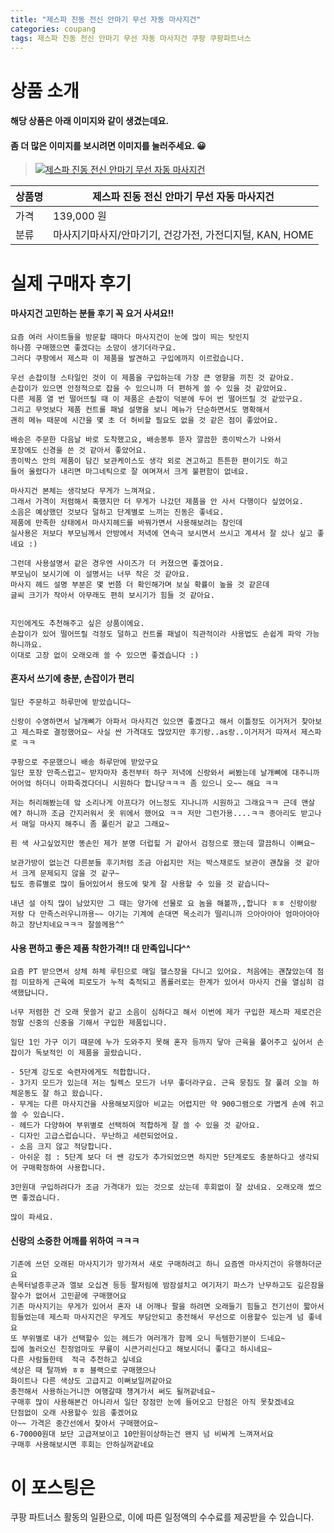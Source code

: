 ```yaml
---
title: "제스파 진동 전신 안마기 무선 자동 마사지건"
categories: coupang
tags: 제스파 진동 전신 안마기 무선 자동 마사지건 쿠팡 쿠팡파트너스
---
```

# 상품 소개
#### 해당 상품은 아래 이미지와 같이 생겼는데요. 
#### 좀 더 많은 이미지를 보시려면 이미지를 눌러주세요. 😀
> [![제스파 진동 전신 안마기 무선 자동 마사지건](https://static.coupangcdn.com/image/affiliate/banner/393fdeec81aa6b28d4f03df6a89d06c6@2x.jpg)](https://coupa.ng/bPq4B7)

상품명 | 제스파 진동 전신 안마기 무선 자동 마사지건
-------|-------
가격 | 139,000 원
분류 | 마사지기마사지/안마기기, 건강가전, 가전디지털, KAN, HOME

# 실제 구매자 후기

####    마사지건 고민하는 분들 후기 꼭 요거 사셔요!!
    요즘 여러 사이트들을 방문할 때마다 마사지건이 눈에 많이 띄는 탓인지 
    하나쯤 구매했으면 좋겠다는 소망이 생기더라구요. 
    그러다 쿠팡에서 제스파 이 제품을 발견하고 구입에까지 이르렀습니다.
    
    우선 손잡이형 스타일인 것이 이 제품을 구입하는데 가장 큰 영향을 끼친 것 같아요.
    손잡이가 있으면 안정적으로 잡을 수 있으니까 더 편하게 쓸 수 있을 것 같았어요.
    다른 제품 열 번 떨어뜨릴 때 이 제품은 손잡이 덕분에 두어 번 떨어뜨릴 것 같았구요.
    그리고 무엇보다 제품 컨트롤 패널 설명을 보니 메뉴가 단순하면서도 명확해서 
    괜히 메뉴 때문에 시간을 몇 초 더 허비할 필요도 없을 것 같은 점이 좋았어요.
    
    배송은 주문한 다음날 바로 도착했고요, 배송봉투 뜯자 깔끔한 종이박스가 나와서
    포장에도 신경을 쓴 것 같아서 좋았어요.
    종이박스 안의 제품이 담긴 보관케이스도 생각 외로 견고하고 튼튼한 편이기도 하고
    들어 올렸다가 내리면 마그네틱으로 잘 여며져서 크게 불편함이 없네요. 
    
    마사지건 본체는 생각보다 무게가 느껴져요. 
    그래서 가격이 저렴해서 혹했지만 더 무게가 나갔던 제품을 안 사서 다행이다 싶었어요.
    소음은 예상했던 것보다 덜하고 단계별로 느끼는 진동은 좋네요.
    제품에 만족한 상태에서 마사지헤드를 바꿔가면서 사용해보려는 참인데
    실사용은 저보다 부모님께서 안방에서 저녁에 연속극 보시면서 쓰시고 계셔서 잘 샀나 싶고 좋네요 :) 
    
    그런데 사용설명서 같은 경우엔 사이즈가 더 커졌으면 좋겠어요.
    부모님이 보시기에 이 설명서는 너무 작은 것 같아요. 
    마사지 헤드 설명 부분은 몇 번쯤 더 확인해가며 보실 확률이 높을 것 같은데 
    글씨 크기가 작아서 아무래도 편히 보시기가 힘들 것 같아요.
    
    
    지인에게도 추천해주고 싶은 상품이에요.
    손잡이가 있어 떨어뜨릴 걱정도 덜하고 컨트롤 패널이 직관적이라 사용법도 손쉽게 파악 가능하니까요.
    이대로 고장 없이 오래오래 쓸 수 있으면 좋겠습니다 :)

####    혼자서 쓰기에 충분, 손잡이가 편리
    일단 주문하고 하루만에 받았습니다~
    
    신랑이 수영하면서 날개뼈가 아파서 마사지건 있으면 좋겠다고 해서 이틀정도 이거저거 찾아보고 제스파로 결정했어요~ 사실 싼 가격대도 많았지만 후기랑..as랑..이거저거 따져서 제스파로 ㅋㅋ
    
    쿠팡으로 주문했으니 배송 하루만에 받았구요
    일단 포장 만족스럽고~ 받자마자 충전부터 하구 저녁에 신랑와서 써봤는데 날개뼈에 대주니까 어어엌 하더니 아파죽겠다더니 시원하다 합니당ㅋㅋㅋ 좀 있으니 오~~ 해요 ㅋㅋ
    
    저는 허리해봤는데 앜 소리나게 아프다가 어느정도 지나니까 시원하고 그래요ㅋㅋ 근데 맨살에? 하니까 조금 간지러워서 옷 위에서 했어요 ㅋㅋ 저만 그런가용....ㅋㅋ 종아리도 받고나서 매일 마사지 해주니 좀 풀린거 같고 그래요~ 
    
    흰 색 사고싶었지만 똥손인 제가 분명 더럽힐 거 같아서 검정으로 했는데 깔끔하니 이뻐요~
    
    보관가방이 없는건 다른분들 후기처럼 조금 아쉽지만 저는 박스채로도 보관이 괜찮을 것 같아서 크게 문제되지 않을 것 같구~
    팁도 종류별로 많이 들어있어서 용도에 맞게 잘 사용할 수 있을 것 같습니다~
    
    내년 설 아직 많이 남았지만 그 때는 양가에 선물로 요 놈을 해볼까,,합니다 ㅎㅎ 신랑이랑 저랑 다 만족스러우니까용~~ 아기는 기계에 손대면 목소리가 떨리니까 으아아아아 엄마아아아 하고 장난치네요ㅋㅋㅋ 잘쓸께용^^

####    사용 편하고 좋은 제품 착한가격!! 대 만족입니다^^
    요즘 PT 받으면서 상체 하체 루틴으로 매일 헬스장을 다니고 있어요. 처음에는 괜찮았는데 점점 미묘하게 근육에 피로도가 누적 축적되고 폼롤러로는 한계가 있어서 마사지 건을 열심히 검색했답니다.
    
    너무 저렴한 건 오래 못쓸거 같고 소음이 심하다고 해서 이번에 제가 구입한 제스파 제로건은 정말 신중의 신중을 기해서 구입한 제품입니다.
    
    일단 1인 가구 이기 때문에 누가 도와주지 못해 혼자 등까지 닿아 근육을 풀어주고 싶어서 손잡이가 독보적인 이 제품을 골랐습니다.
    
    - 5단계 강도로 숙련자에게도 적합합니다.
    - 3가지 모드가 있는데 저는 릴렉스 모드가 너무 좋더라구요. 근육 뭉침도 잘 풀려 오늘 하체운동도 잘 하고 왔습니다.
    - 무게는 다른 마사지건을 사용해보지않아 비교는 어렵지만 약 900그램으로 가볍게 손에 쥐고 쓸 수 있습니다.
    - 헤드가 다양하여 부위별로 선택하여 적합하게 잘 쓸 수 있을 것 같아요.
    - 디자인 고급스럽습니다. 무난하고 세련되었어요.
    - 소음 크지 않고 적당합니다.
    - 아쉬운 점 : 5단계 보다 더 쌘 강도가 추가되었으면 하지만 5단계로도 충분하다고 생각되어 구매확정하여 사용합니다.
    
    3만원대 구입하려다가 조금 가격대가 있는 것으로 샀는데 후회없이 잘 샀네요. 오래오래 썼으면 좋겠습니다.
    
    많이 파세요.

####    신랑의 소중한 어깨를 위하여 ㅋㅋㅋ
    기존에 쓰던 오래된 마사지기가 망가져서 새로 구매하려고 하니 요즘엔 마사지건이 유행하더군요
    손목터널증후군과 엘보 오십견 등등 팔저림에 밤잠설치고 여기저기 파스가 난무하고도 깊은잠을 잘수가 없어서 고민끝에 구매했어요
    기존 마사지기는 무게가 있어서 혼자 내 어깨나 팔을 하려면 오래들기 힘들고 전기선이 짧아서 힘들었는데 제스파 마사지건은 무게도 부담안되고 충전해서 무선으로 이용할수 있는게 넘 좋네요
    또 부위별로 내가 선택할수 있는 헤드가 여러개가 함께 오니 득템한기분이 드네요~
    집에 놀러오신 친정엄마도 무릎이 시큰거리신다고 해보시더니 좋다고 하시네요~
    다른 사람들한테  적극 추천하고 싶네요
    색상은 때 탈까봐 ㅎㅎ 블랙으로 구매했으나
    화이트나 다른 색상도 고급지고 이뻐보일꺼같아요
    충전해서 사용하는거니깐 여행갈때 챙겨가서 써도 될꺼같네요~
    구매후 많이 사용해본건 아니라서 일단 장점만 눈에 들어오고 단점은 아직 못찾겠네요
    단점없이 오래 사용할수 있음 좋겠어요
    아~~ 가격은 중간선에서 찾아서 구매했어요~
    6-70000원대 보단 고급져보이고 10만원이상하는건 왠지 넘 비싸게 느껴져서요
    구매후 사용해보시면 후회는 안하실꺼같네요

# 이 포스팅은
쿠팡 파트너스 활동의 일환으로, 이에 따른 일정액의 수수료를 제공받을 수 있습니다.


